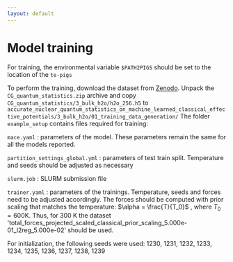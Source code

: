 ```yaml
---
layout: default
---
```

# Model training 
For training, the environmental variable `$PATH2PIGS` should be set to the location of the `te-pigs` 

To perform the training, download the dataset from [Zenodo](https://doi.org/10.5281/zenodo.12684727). Unpack the `CG_quantum_statistics.zip` archive and copy `CG_quantum_statistics/3_bulk_h2o/h2o_256.h5` to  `accurate_nuclear_quantum_statistics_on_machine_learned_classical_effective_potentials/3_bulk_h2o/01_training_data_generation/`
The folder `example_setup` contains files required for training:  

`mace.yaml` : parameters of the model. These parameters remain  the same for all the models reported.

`partition_settings_global.yml` : parameters of test train split. Temperature and seeds should be adjusted as necessary

`slurm.job` : SLURM submission file

`trainer.yaml` : parameters of the trainings. Temperature, seeds and forces need to be adjusted accordingly. The forces
should be computed with prior scaling that matches the temperature: 
 $\alpha = \frac{T}{T_0}$ , where $T_0=600 \text{K}$. Thus, for 300 K the dataset  'total_forces_projected_scaled_classical_prior_scaling_5.000e-01_l2reg_5.000e-02'  should be used.

For initialization, the following seeds were used: 
1230, 1231, 1232, 1233, 1234, 1235, 1236, 1237, 1238, 1239
